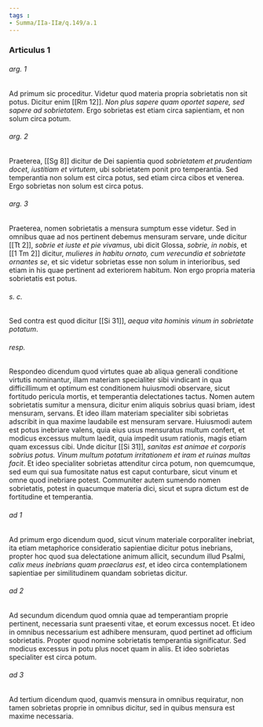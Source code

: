 ```yaml
---
tags : 
- Summa/IIa-IIæ/q.149/a.1
---
```


### Articulus 1

###### arg. 1
Ad primum sic proceditur. Videtur quod materia propria sobrietatis non sit potus. Dicitur enim [[Rm 12]]. *Non plus sapere quam oportet sapere, sed sapere ad sobrietatem*. Ergo sobrietas est etiam circa sapientiam, et non solum circa potum.

###### arg. 2
Praeterea, [[Sg 8]] dicitur de Dei sapientia quod *sobrietatem et prudentiam docet, iustitiam et virtutem*, ubi sobrietatem ponit pro temperantia. Sed temperantia non solum est circa potus, sed etiam circa cibos et venerea. Ergo sobrietas non solum est circa potus.

###### arg. 3
Praeterea, nomen sobrietatis a mensura sumptum esse videtur. Sed in omnibus quae ad nos pertinent debemus mensuram servare, unde dicitur [[Tt 2]], *sobrie et iuste et pie vivamus*, ubi dicit Glossa, *sobrie, in nobis*, et [[1 Tm 2]] dicitur, *mulieres in habitu ornato, cum verecundia et sobrietate ornantes se*, et sic videtur sobrietas esse non solum in interioribus, sed etiam in his quae pertinent ad exteriorem habitum. Non ergo propria materia sobrietatis est potus.

###### s. c.
Sed contra est quod dicitur [[Si 31]], *aequa vita hominis vinum in sobrietate potatum*.

###### resp.
Respondeo dicendum quod virtutes quae ab aliqua generali conditione virtutis nominantur, illam materiam specialiter sibi vindicant in qua difficillimum et optimum est conditionem huiusmodi observare, sicut fortitudo pericula mortis, et temperantia delectationes tactus. Nomen autem sobrietatis sumitur a mensura, dicitur enim aliquis sobrius quasi briam, idest mensuram, servans. Et ideo illam materiam specialiter sibi sobrietas adscribit in qua maxime laudabile est mensuram servare. Huiusmodi autem est potus inebriare valens, quia eius usus mensuratus multum confert, et modicus excessus multum laedit, quia impedit usum rationis, magis etiam quam excessus cibi. Unde dicitur [[Si 31]], *sanitas est animae et corporis sobrius potus. Vinum multum potatum irritationem et iram et ruinas multas facit*. Et ideo specialiter sobrietas attenditur circa potum, non quemcumque, sed eum qui sua fumositate natus est caput conturbare, sicut vinum et omne quod inebriare potest. Communiter autem sumendo nomen sobrietatis, potest in quacumque materia dici, sicut et supra dictum est de fortitudine et temperantia.

###### ad 1
Ad primum ergo dicendum quod, sicut vinum materiale corporaliter inebriat, ita etiam metaphorice consideratio sapientiae dicitur potus inebrians, propter hoc quod sua delectatione animum allicit, secundum illud Psalmi, *calix meus inebrians quam praeclarus est*, et ideo circa contemplationem sapientiae per similitudinem quandam sobrietas dicitur.

###### ad 2
Ad secundum dicendum quod omnia quae ad temperantiam proprie pertinent, necessaria sunt praesenti vitae, et eorum excessus nocet. Et ideo in omnibus necessarium est adhibere mensuram, quod pertinet ad officium sobrietatis. Propter quod nomine sobrietatis temperantia significatur. Sed modicus excessus in potu plus nocet quam in aliis. Et ideo sobrietas specialiter est circa potum.

###### ad 3
Ad tertium dicendum quod, quamvis mensura in omnibus requiratur, non tamen sobrietas proprie in omnibus dicitur, sed in quibus mensura est maxime necessaria.

